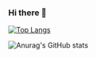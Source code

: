 ### Hi there 👋

<!--
**artwist-polyakov/artwist-polyakov** is a ✨ _special_ ✨ repository because its `README.md` (this file) appears on your GitHub profile.

Here are some ideas to get you started:

- 🔭 I’m currently working on ...
- 🌱 I’m currently learning ...
- 👯 I’m looking to collaborate on ...
- 🤔 I’m looking for help with ...
- 💬 Ask me about ...
- 📫 How to reach me: ...
- 😄 Pronouns: ...
- ⚡ Fun fact: ...
-->

[![Top Langs](https://github-readme-stats.vercel.app/api/top-langs/?username=artwist-polyakov&hide=jupiter+notebook)](https://github.com/anuraghazra/github-readme-stats)

![Anurag's GitHub stats](https://github-readme-stats.vercel.app/api?username=artwist-polyakov&show_icons=true&theme=radical)
